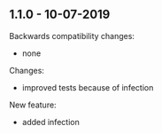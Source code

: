 ## 1.1.0 - 10-07-2019

Backwards compatibility changes:
 - none

Changes:
 - improved tests because of infection

New feature:
 - added infection
